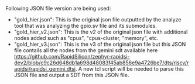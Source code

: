Following JSON file version are being used:

* "gold_hier.json": This is the original json file outputted by the analyze tool that was analyzing the gpio.sv file and its submodules.
* "gold_hier_v2.json": This is the v2 of the original json file with additional nodes added such as "cpus", "cpus-cluster, "memory", etc.
* "gold_hier_v3.json": This is the v3 of the original json file but this JSON file contails all the nodes from the gemini sdt available here https://github.com/RapidSilicon/zephyr-rapidsi-dev2/blob/c9c26d648db1a698d48083f45ab856e9a4726be7/dts/riscv/rapidsi/rapidsi_gemini.dtsi. A new tcl script will be needed to parse this JSON file and output a SDT from this JSON file. 
